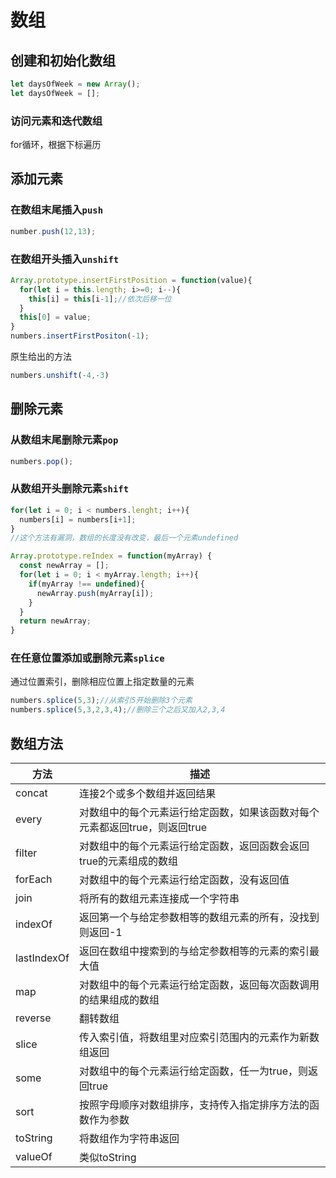 # 数组

## 创建和初始化数组

```javascript
let daysOfWeek = new Array();
let daysOfWeek = [];
```

### 访问元素和迭代数组

for循环，根据下标遍历

## 添加元素

### 在数组末尾插入`push`

```javascript
number.push(12,13);
```

### 在数组开头插入`unshift`

```javascript
Array.prototype.insertFirstPosition = function(value){
  for(let i = this.length; i>=0; i--){
    this[i] = this[i-1];//依次后移一位
  }
  this[0] = value;
}
numbers.insertFirstPositon(-1);
```

原生给出的方法

```javascript
numbers.unshift(-4,-3)
```



## 删除元素

### 从数组末尾删除元素`pop`

```javascript
numbers.pop();
```

### 从数组开头删除元素`shift`

```javascript
for(let i = 0; i < numbers.lenght; i++){
  numbers[i] = numbers[i+1];
}
//这个方法有漏洞，数组的长度没有改变，最后一个元素undefined
```

```javascript
Array.prototype.reIndex = function(myArray) {
  const newArray = [];
  for(let i = 0; i < myArray.length; i++){
    if(myArray !== undefined){
      newArray.push(myArray[i]);
    }
  }
  return newArray;
}
```



### 在任意位置添加或删除元素`splice`

通过位置索引，删除相应位置上指定数量的元素

```javascript
numbers.splice(5,3);//从索引5开始删除3个元素
numbers.splice(5,3,2,3,4);//删除三个之后又加入2,3,4
```



## 数组方法

| 方法        | 描述                                                         |
| ----------- | ------------------------------------------------------------ |
| concat      | 连接2个或多个数组并返回结果                                  |
| every       | 对数组中的每个元素运行给定函数，如果该函数对每个元素都返回true，则返回true |
| filter      | 对数组中的每个元素运行给定函数，返回函数会返回true的元素组成的数组 |
| forEach     | 对数组中的每个元素运行给定函数，没有返回值                   |
| join        | 将所有的数组元素连接成一个字符串                             |
| indexOf     | 返回第一个与给定参数相等的数组元素的所有，没找到则返回-1     |
| lastIndexOf | 返回在数组中搜索到的与给定参数相等的元素的索引最大值         |
| map         | 对数组中的每个元素运行给定函数，返回每次函数调用的结果组成的数组 |
| reverse     | 翻转数组                                                     |
| slice       | 传入索引值，将数组里对应索引范围内的元素作为新数组返回       |
| some        | 对数组中的每个元素运行给定函数，任一为true，则返回true       |
| sort        | 按照字母顺序对数组排序，支持传入指定排序方法的函数作为参数   |
| toString    | 将数组作为字符串返回                                         |
| valueOf     | 类似toString                                                 |

